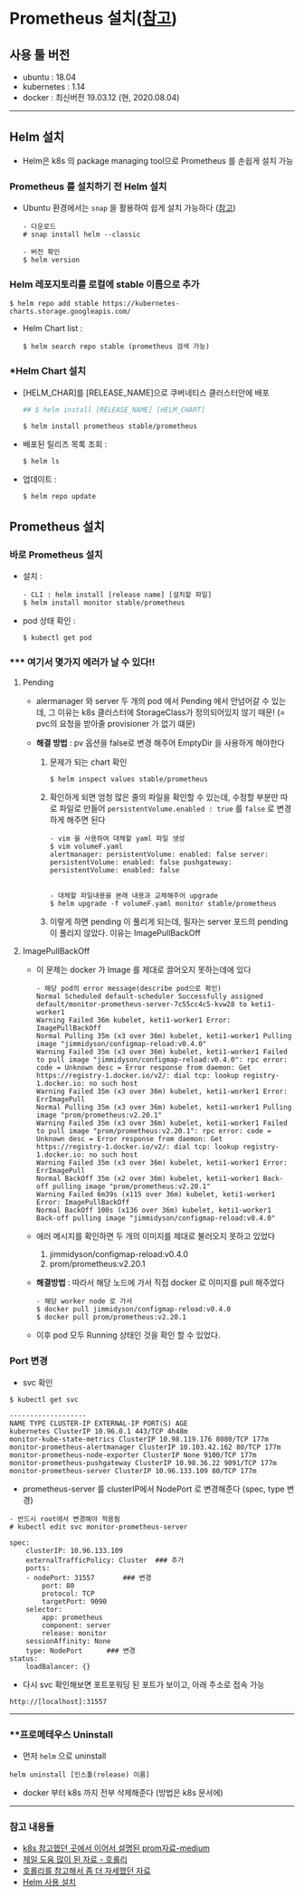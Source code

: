 # Prometheus 설치([참고](https://tommypagy.tistory.com/187))

## 사용 툴 버전

- ubuntu : 18.04
- kubernetes : 1.14
- docker : 최신버전 19.03.12 (현, 2020.08.04)



---

## Helm 설치

- Helm은 k8s 의 package managing tool으로 Prometheus 를 손쉽게 설치 가능



### Prometheus 를 설치하기 전 Helm 설치

- Ubuntu 환경에서는 `snap` 을 활용하여 쉽게 설치 가능하다 ([참고]([https://ssup2.github.io/record/Kubernetes_Helm_%EC%84%A4%EC%B9%98_Ubuntu_18.04/](https://ssup2.github.io/record/Kubernetes_Helm_설치_Ubuntu_18.04/)))

  ```
  - 다운로드
  # snap install helm --classic
  
  - 버전 확인
  $ helm version
  ```



### Helm 레포지토리를 로컬에 stable 이름으로 추가

```
$ helm repo add stable https://kubernetes-charts.storage.googleapis.com/
```

- Helm Chart list : 

  ```
  $ helm search repo stable (prometheus 검색 가능)
  ```



### *Helm Chart 설치

- [HELM_CHAR]를 [RELEASE_NAME]으로 쿠버네티스 클러스터안에 배포

  ```bash
  ## $ helm install [RELEASE_NAME] [HELM_CHART]
  
  $ helm install prometheus stable/prometheus
  ```

- 배포된 릴리즈 목록 조회 : 

  ```
  $ helm ls
  ```

- 업데이트 : 

  ```
  $ helm repo update
  ```



## Prometheus 설치

### 바로 Prometheus 설치

- 설치 : 

  ```
  - CLI : helm install [release name] [설치할 파일]
  $ helm install monitor stable/prometheus
  ```

- pod 상태 확인 : 

  ```
  $ kubectl get pod
  ```



### *** 여기서 몇가지 에러가 날 수 있다!!

1. Pending 

   - alermanager 와 server 두 개의 pod 에서 Pending 에서 안넘어갈 수 있는데, 그 이유는 k8s 클러스터에 StorageClass가 정의되어있지 않기 때문! (= pvc의 요청을 받아줄 provisioner 가 없기 떄문)

   - **해결 방법** : pv 옵션을 false로 변경 해주어 EmptyDir 을 사용하게 해야한다

     1. 문제가 되는 chart 확인

        ```
        $ helm inspect values stable/prometheus
        ```

     2. 확인하게 되면 엄청 많은 줄의 파일을 확인할 수 있는데, 수정할 부분만 따로 파일로 만들어 `persistentVolume.enabled : true` 를 `false` 로 변경하게 해주면 된다

        ```
        - vim 을 사용하여 대체할 yaml 파일 생성
        $ vim volumeF.yaml
        alertmanager: persistentVolume: enabled: false server: persistentVolume: enabled: false pushgateway: 
        persistentVolume: enabled: false
        
        
        - 대체할 파일내용을 본래 내용과 교체해주어 upgrade
        $ helm upgrade -f volumeF.yaml monitor stable/prometheus
        
        ```

     3. 이렇게 하면 pending 이 풀리게 되는데, 필자는 server 포드의 pending 이 풀리지 않았다. 이유는 ImagePullBackOff

2. ImagePullBackOff

   - 이 문제는 docker 가 Image 를 제대로 끌어오지 못하는데에 있다

     ```
     - 해당 pod의 error message(describe pod으로 확인)
     Normal Scheduled default-scheduler Successfully assigned default/monitor-prometheus-server-7c55cc4c5-kvw28 to keti1-worker1
     Warning Failed 36m kubelet, keti1-worker1 Error: ImagePullBackOff
     Normal Pulling 35m (x3 over 36m) kubelet, keti1-worker1 Pulling image "jimmidyson/configmap-reload:v0.4.0"
     Warning Failed 35m (x3 over 36m) kubelet, keti1-worker1 Failed to pull image "jimmidyson/configmap-reload:v0.4.0": rpc error: code = Unknown desc = Error response from daemon: Get https://registry-1.docker.io/v2/: dial tcp: lookup registry-1.docker.io: no such host
     Warning Failed 35m (x3 over 36m) kubelet, keti1-worker1 Error: ErrImagePull
     Normal Pulling 35m (x3 over 36m) kubelet, keti1-worker1 Pulling image "prom/prometheus:v2.20.1"
     Warning Failed 35m (x3 over 36m) kubelet, keti1-worker1 Failed to pull image "prom/prometheus:v2.20.1": rpc error: code = Unknown desc = Error response from daemon: Get https://registry-1.docker.io/v2/: dial tcp: lookup registry-1.docker.io: no such host
     Warning Failed 35m (x3 over 36m) kubelet, keti1-worker1 Error: ErrImagePull
     Normal BackOff 35m (x2 over 36m) kubelet, keti1-worker1 Back-off pulling image "prom/prometheus:v2.20.1"
     Warning Failed 6m39s (x115 over 36m) kubelet, keti1-worker1 Error: ImagePullBackOff
     Normal BackOff 100s (x136 over 36m) kubelet, keti1-worker1 Back-off pulling image "jimmidyson/configmap-reload:v0.4.0"
     ```

   - 에러 메시지를 확인하면 두 개의 이미지를 제대로 불러오지 못하고 있었다

     1. jimmidyson/configmap-reload:v0.4.0
     2. prom/prometheus:v2.20.1

   - **해결방법** : 따라서 해당 노드에 가서 직접 docker 로 이미지를 pull 해주었다

     ```
     - 해당 worker node 로 가서
     $ docker pull jimmidyson/configmap-reload:v0.4.0
     $ docker pull prom/prometheus:v2.20.1
     ```

   - 이후 pod 모두 Running 상태인 것을 확인 할 수 있었다.



### Port 변경

- svc 확인

```
$ kubectl get svc

-------------------
NAME TYPE CLUSTER-IP EXTERNAL-IP PORT(S) AGE
kubernetes ClusterIP 10.96.0.1 443/TCP 4h48m
monitor-kube-state-metrics ClusterIP 10.98.119.176 8080/TCP 177m
monitor-prometheus-alertmanager ClusterIP 10.103.42.162 80/TCP 177m
monitor-prometheus-node-exporter ClusterIP None 9100/TCP 177m
monitor-prometheus-pushgateway ClusterIP 10.98.36.22 9091/TCP 177m
monitor-prometheus-server ClusterIP 10.96.133.109 80/TCP 177m
```



- prometheus-server 를 clusterIP에서 NodePort 로 변경해준다 (spec, type 변경)

```
- 반드시 root에서 변경해야 적용됨
# kubectl edit svc monitor-prometheus-server

spec:
	clusterIP: 10.96.133.109
	externalTrafficPolicy: Cluster 	### 추가
	ports:
	- nodePort: 31557		### 변경
		port: 80
		protocol: TCP
		targetPort: 9090
	selector:
		app: prometheus
		component: server
		release: monitor
	sessionAffinity: None
	type: NodePort		### 변경
status:
	loadBalancer: {}
```



- 다시 svc 확인해보면 포트포워딩 된 포트가 보이고, 아래 주소로 접속 가능

```
http://[localhost]:31557
```



---

### **프로메테우스 Uninstall

- 먼저 `helm` 으로 uninstall

```
helm uninstall [인스톨(release) 이름]
```

- docker 부터 k8s 까지 전부 삭제해준다 (방법은 k8s 문서에)



---

### 참고 내용들

- [k8s 참고했던 곳에서 이어서 설명된 prom자료-medium]([https://medium.com/finda-tech/prometheus%EB%9E%80-cf52c9a8785f](https://medium.com/finda-tech/prometheus란-cf52c9a8785f))
- [제일 도움 많이 된 자료 - 호롤리](https://gruuuuu.github.io/cloud/monitoring-02/#)
- [호롤리를 참고해서 좀 더 자세했던 자료](https://tommypagy.tistory.com/187)
- [Helm 사용 설치](https://waspro.tistory.com/588)

